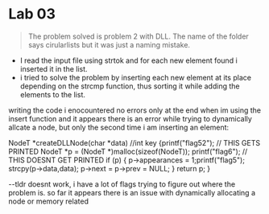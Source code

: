 # Lab 03

>The problem solved is problem 2 with DLL. The name of the folder says cirularlists but it was just a naming mistake.


- I read the input file using strtok and for each new element found i inserted it in the list.
- i tried to solve the problem by inserting each new element at its place depending on the strcmp function, thus sorting it while adding the elements to the list.

writing the code i enocountered no errors only at the end when im using the insert function and it appears there is an error while trying to dynamically allcate a node, but only the second time i am inserting an element:

NodeT *createDLLNode(char *data) //int key
{printf("flag52"); // THIS GETS PRINTED
   NodeT *p = (NodeT *)malloc(sizeof(NodeT));
   printf("flag6"); // THIS DOESNT GET PRINTED
   if (p)
   {
      p->appearances = 1;printf("flag5");
      strcpy(p->data,data);
      p->next = p->prev = NULL;
   }
   return p;
}


--tldr doesnt work, i have a lot of flags trying to figure out where the problem is. so far it appears there is an issue with dynamically allocating a node or memory related